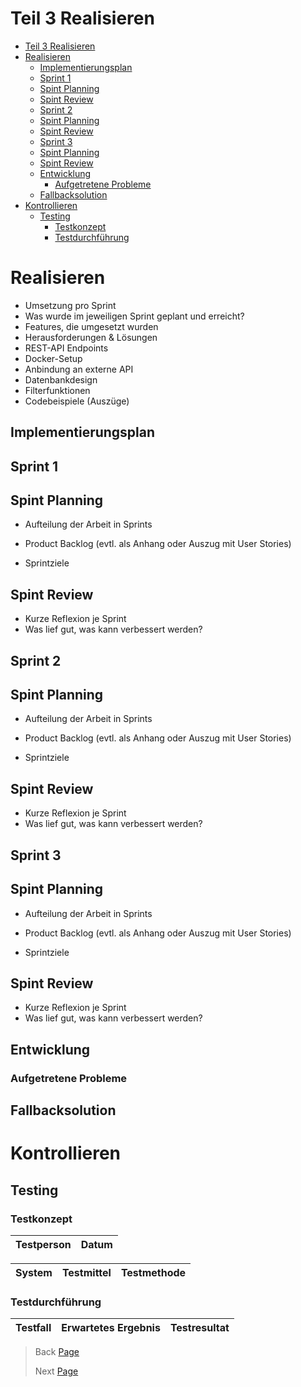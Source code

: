 # Teil 3 Realisieren

- [Teil 3 Realisieren](#teil-3-realisieren)
- [Realisieren](#realisieren)
  - [Implementierungsplan](#implementierungsplan)
  - [Sprint 1](#sprint-1)
  - [Spint Planning](#spint-planning)
  - [Spint Review](#spint-review)
  - [Sprint 2](#sprint-2)
  - [Spint Planning](#spint-planning-1)
  - [Spint Review](#spint-review-1)
  - [Sprint 3](#sprint-3)
  - [Spint Planning](#spint-planning-2)
  - [Spint Review](#spint-review-2)
  - [Entwicklung](#entwicklung)
    - [Aufgetretene Probleme](#aufgetretene-probleme)
  - [Fallbacksolution](#fallbacksolution)
- [Kontrollieren](#kontrollieren)
  - [Testing](#testing)
    - [Testkonzept](#testkonzept)
    - [Testdurchführung](#testdurchführung)

# Realisieren

- Umsetzung pro Sprint
- Was wurde im jeweiligen Sprint geplant und erreicht?
- Features, die umgesetzt wurden
- Herausforderungen & Lösungen
- REST-API Endpoints
- Docker-Setup
- Anbindung an externe API
- Datenbankdesign
- Filterfunktionen
- Codebeispiele (Auszüge)

## Implementierungsplan

## Sprint 1
## Spint Planning

- Aufteilung der Arbeit in Sprints

- Product Backlog (evtl. als Anhang oder Auszug mit User Stories)

- Sprintziele

## Spint Review

- Kurze Reflexion je Sprint
- Was lief gut, was kann verbessert werden?
## Sprint 2
## Spint Planning

- Aufteilung der Arbeit in Sprints

- Product Backlog (evtl. als Anhang oder Auszug mit User Stories)

- Sprintziele

## Spint Review

- Kurze Reflexion je Sprint
- Was lief gut, was kann verbessert werden?
## Sprint 3
## Spint Planning

- Aufteilung der Arbeit in Sprints

- Product Backlog (evtl. als Anhang oder Auszug mit User Stories)

- Sprintziele

## Spint Review

- Kurze Reflexion je Sprint
- Was lief gut, was kann verbessert werden?

## Entwicklung

### Aufgetretene Probleme

## Fallbacksolution

# Kontrollieren

## Testing
### Testkonzept

| Testperson | Datum |
| ---------- | ----- |

| System | Testmittel | Testmethode |
| -------| ---------- | ----------- |

### Testdurchführung

| Testfall | Erwartetes Ergebnis | Testresultat |
| ---------| ------------------- | ------------ |



> Back [Page](https://github.com/lauradubach/Semesterarbeit3/blob/main/Sites/Teil%202%20Konzeption.md)
>
> Next [Page](https://github.com/lauradubach/Semesterarbeit3/blob/main/Sites/Teil%204%20Abschluss.md)